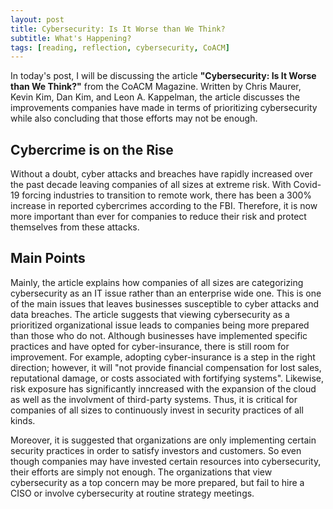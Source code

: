 ```yaml
---
layout: post
title: Cybersecurity: Is It Worse than We Think?
subtitle: What's Happening?
tags: [reading, reflection, cybersecurity, CoACM]
---
```


In today's post, I will be discussing the article **"Cybersecurity: Is It Worse than We Think?"** from the CoACM Magazine. Written by Chris Maurer, Kevin Kim, Dan Kim, and Leon A. Kappelman, the article discusses the improvements companies have made in terms of prioritizing cybersecurity while also concluding that those efforts may not be enough. 

## Cybercrime is on the Rise
Without a doubt, cyber attacks and breaches have rapidly increased over the past decade leaving companies of all sizes at extreme risk. With Covid-19 forcing industries to transition to remote work, there has been a 300% increase in reported cybercrimes according to the FBI. Therefore, it is now more important than ever for companies to reduce their risk and protect themselves from these attacks. 

## Main Points
Mainly, the article explains how companies of all sizes are categorizing cybersecurity as an IT issue rather than an enterprise wide one. This is one of the main issues that leaves businesses susceptible to cyber attacks and data breaches. The article suggests that viewing cybersecurity as a prioritized organizational issue leads to companies being more prepared than those who do not. Although businesses have implemented specific practices and have opted for cyber-insurance, there is still room for improvement. For example, adopting cyber-insurance is a step in the right direction; however, it will "not provide financial compensation for lost sales, reputational damage, or costs associated with fortifying systems". Likewise, risk exposure has significantly inncreased with the expansion of the cloud as well as the involvment of third-party systems. Thus, it is critical for companies of all sizes to continuously invest in security practices of all kinds.

Moreover, it is suggested that organizations are only implementing certain security practices in order to satisfy investors and customers. So even though companies may have invested certain resources into cybersecurity, their efforts are simply not enough. The organizations that view cybersecurity as a top concern may be more prepared, but fail to hire a CISO or involve cybersecurity at routine strategy meetings.


